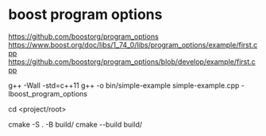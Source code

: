# boost program options

https://github.com/boostorg/program_options
https://www.boost.org/doc/libs/1_74_0/libs/program_options/example/first.cpp
https://github.com/boostorg/program_options/blob/develop/example/first.cpp

g++ -Wall -std=c++11 
g++ -o bin/simple-example simple-example.cpp -lboost_program_options

cd <project/root>

cmake -S . -B build/
cmake --build build/